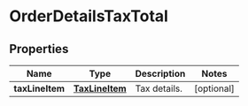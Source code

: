 
# OrderDetailsTaxTotal

## Properties
Name | Type | Description | Notes
------------ | ------------- | ------------- | -------------
**taxLineItem** | [**TaxLineItem**](TaxLineItem.md) | Tax details. |  [optional]




